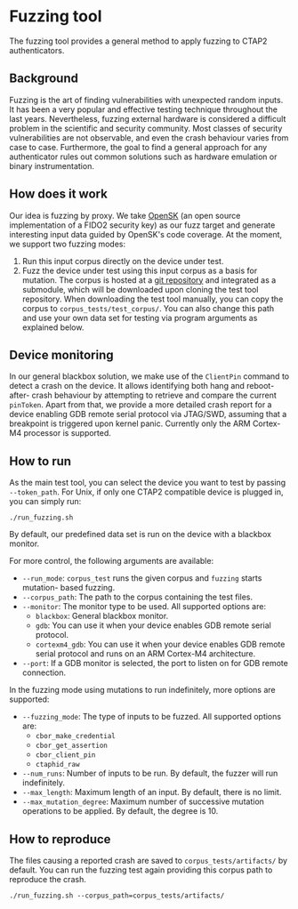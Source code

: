 # Fuzzing tool

The fuzzing tool provides a general method to apply fuzzing to CTAP2
authenticators.

## Background

Fuzzing is the art of finding vulnerabilities with unexpected random inputs.
It has been a very popular and effective testing technique throughout the
last years. Nevertheless, fuzzing external hardware is considered a difficult
problem in the scientific and security community. Most classes of security
vulnerabilities are not observable, and even the crash behaviour varies from case
to case. Furthermore, the goal to find a general approach for any authenticator
rules out common solutions such as hardware emulation or binary instrumentation.

## How does it work

Our idea is fuzzing by proxy. We take [OpenSK](https://github.com/google/OpenSK)
(an open source implementation of a FIDO2 security key) as our fuzz target and
generate interesting input data guided by OpenSK's code coverage. At the moment,
we support two fuzzing modes:
1. Run this input corpus directly on the device under test.
2. Fuzz the device under test using this input corpus as a basis for mutation.
The corpus is hosted at a [git repository](https://github.com/google/CTAP2-test-tool-corpus)
and integrated as a submodule, which will be downloaded upon cloning the test
tool repository. When downloading the test tool manually, you can copy the corpus
to `corpus_tests/test_corpus/`. You can also change this path and use your own
data set for testing via program arguments as explained below.

## Device monitoring

In our general blackbox solution, we make use of the `ClientPin` command to
detect a crash on the device. It allows identifying both hang and reboot-after-
crash behaviour by attempting to retrieve and compare the current `pinToken`.
Apart from that, we provide a more detailed crash report for a device enabling
GDB remote serial protocol via JTAG/SWD, assuming that a breakpoint is triggered
upon kernel panic. Currently only the ARM Cortex-M4 processor is supported.

## How to run

As the main test tool, you can select the device you want to test by passing
`--token_path`. For Unix, if only one CTAP2 compatible device is plugged in,
you can simply run:
```shell
./run_fuzzing.sh
```
By default, our predefined data set is run on the device with a blackbox monitor.

For more control, the following arguments are available:

- `--run_mode`: `corpus_test` runs the given corpus and `fuzzing` starts mutation-
  based fuzzing.
- `--corpus_path`: The path to the corpus containing the test files.
- `--monitor`: The monitor type to be used. All supported options are:
    - `blackbox`: General blackbox monitor.
    - `gdb`: You can use it when your device enables GDB remote serial protocol.
    - `cortexm4_gdb`: You can use it when your device enables GDB remote serial
      protocol and runs on an ARM Cortex-M4 architecture.
- `--port`: If a GDB monitor is selected, the port to listen on for GDB remote
  connection.

In the fuzzing mode using mutations to run indefinitely, more options are
supported:

- `--fuzzing_mode`: The type of inputs to be fuzzed. All supported options are:
    - `cbor_make_credential`
    - `cbor_get_assertion`
    - `cbor_client_pin`
    - `ctaphid_raw`
- `--num_runs`: Number of inputs to be run. By default, the fuzzer will run
  indefinitely.
- `--max_length`: Maximum length of an input. By default, there is no limit.
- `--max_mutation_degree`: Maximum number of successive mutation operations to be
  applied. By default, the degree is 10.

## How to reproduce

The files causing a reported crash are saved to `corpus_tests/artifacts/` by
default. You can run the fuzzing test again providing this corpus path to
reproduce the crash.
```shell
./run_fuzzing.sh --corpus_path=corpus_tests/artifacts/
```

